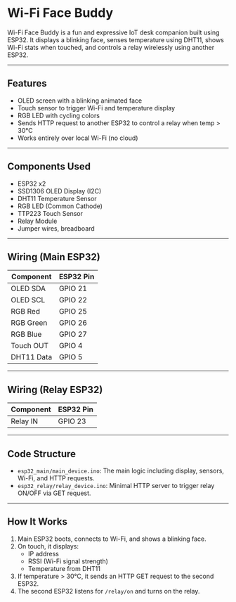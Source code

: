 # Wi-Fi Face Buddy
Wi-Fi Face Buddy is a fun and expressive IoT desk companion built using ESP32. It displays a blinking face, senses temperature using DHT11, shows Wi-Fi stats when touched, and controls a relay wirelessly using another ESP32.

---

## Features
- OLED screen with a blinking animated face
- Touch sensor to trigger Wi-Fi and temperature display
- RGB LED with cycling colors
- Sends HTTP request to another ESP32 to control a relay when temp > 30°C
- Works entirely over local Wi-Fi (no cloud)

---

## Components Used

- ESP32 x2
- SSD1306 OLED Display (I2C)
- DHT11 Temperature Sensor
- RGB LED (Common Cathode)
- TTP223 Touch Sensor
- Relay Module
- Jumper wires, breadboard

---

## Wiring (Main ESP32)
| Component     | ESP32 Pin  |
|---------------|------------|
| OLED SDA      | GPIO 21    |
| OLED SCL      | GPIO 22    |
| RGB Red       | GPIO 25    |
| RGB Green     | GPIO 26    |
| RGB Blue      | GPIO 27    |
| Touch OUT     | GPIO 4     |
| DHT11 Data    | GPIO 5     |

---

## Wiring (Relay ESP32)
| Component   | ESP32 Pin |
|-------------|-----------|
| Relay IN    | GPIO 23   |

---

## Code Structure
- `esp32_main/main_device.ino`: The main logic including display, sensors, Wi-Fi, and HTTP requests.
- `esp32_relay/relay_device.ino`: Minimal HTTP server to trigger relay ON/OFF via GET request.

---

## How It Works
1. Main ESP32 boots, connects to Wi-Fi, and shows a blinking face.
2. On touch, it displays:
   - IP address
   - RSSI (Wi-Fi signal strength)
   - Temperature from DHT11
3. If temperature > 30°C, it sends an HTTP GET request to the second ESP32.
4. The second ESP32 listens for `/relay/on` and turns on the relay.
